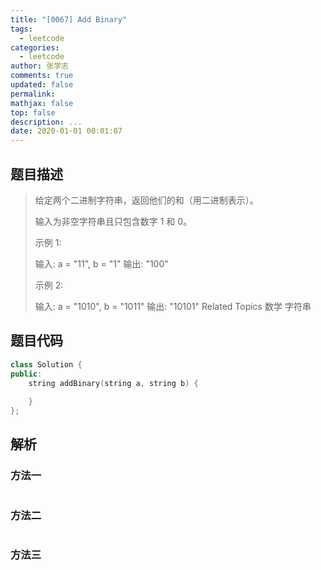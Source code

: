 ```yaml
---
title: "[0067] Add Binary"
tags:
  - leetcode
categories:
  - leetcode
author: 张学志
comments: true
updated: false
permalink:
mathjax: false
top: false
description: ...
date: 2020-01-01 00:01:07
---
```


## 题目描述

> 给定两个二进制字符串，返回他们的和（用二进制表示）。 
> 
> 输入为非空字符串且只包含数字 1 和 0。 
> 
> 示例 1: 
> 
> 输入: a = "11", b = "1"
> 输出: "100" 
> 
> 示例 2: 
> 
> 输入: a = "1010", b = "1011"
> 输出: "10101" 
> Related Topics 数学 字符串

## 题目代码

```cpp
class Solution {
public:
    string addBinary(string a, string b) {
        
    }
};
```

## 解析

### 方法一

```cpp

```

### 方法二

```cpp

```

### 方法三

```cpp

```

